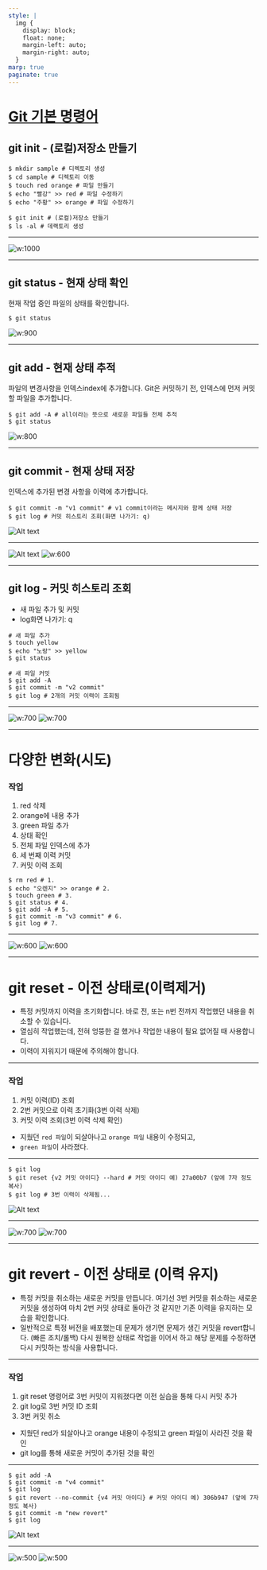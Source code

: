 ```yaml
---
style: |
  img {
    display: block;
    float: none;
    margin-left: auto;
    margin-right: auto;
  }
marp: true
paginate: true
---
```

# [Git 기본 명령어](https://subicura.com/git/guide/basic.html#git-init-%E1%84%8C%E1%85%A5%E1%84%8C%E1%85%A1%E1%86%BC%E1%84%89%E1%85%A9-%E1%84%86%E1%85%A1%E1%86%AB%E1%84%83%E1%85%B3%E1%86%AF%E1%84%80%E1%85%B5)

## git init - (로컬)저장소 만들기 

```shell
$ mkdir sample # 디렉토리 생성 
$ cd sample # 디렉토리 이동 
$ touch red orange # 파일 만들기 
$ echo "빨강" >> red # 파일 수정하기 
$ echo "주황" >> orange # 파일 수정하기 

$ git init # (로컬)저장소 만들기 
$ ls -al # 데랙토리 생성 
```

---
![w:1000](./img/command/image-5.png)

---
## git status - 현재 상태 확인 
현재 작업 중인 파일의 상태를 확인합니다.

```shell
$ git status 
```

![w:900](./img/command/image-6.png)

---
## git add - 현재 상태 추적 
파일의 변경사항을 인덱스index에 추가합니다. Git은 커밋하기 전, 인덱스에 먼저 커밋할 파일을 추가합니다.

```shell
$ git add -A # all이라는 뜻으로 새로운 파일들 전체 추적 
$ git status 
```

![w:800](./img/command/image-7.png)

---
## git commit - 현재 상태 저장
인덱스에 추가된 변경 사항을 이력에 추가합니다.

```shell
$ git commit -m "v1 commit" # v1 commit이라는 메시지와 함께 상태 저장 
$ git log # 커밋 히스토리 조회(화면 나가기: q) 
```
![Alt text](./img/command/image-9.png)

---
![Alt text](./img/command/image-8.png)
![w:600](./img/command/image.png)

---
## git log - 커밋 히스토리 조회 
- 새 파일 추가 및 커밋 
- log화면 나가기: q 
```shell
# 새 파일 추가 
$ touch yellow
$ echo "노랑" >> yellow
$ git status 

# 새 파일 커밋 
$ git add -A 
$ git commit -m "v2 commit" 
$ git log # 2개의 커밋 이력이 조회됨 
```
---
![w:700](./img/command/image-10.png)
![w:700](./img/command/image-1.png)

---
# 다양한 변화(시도)

### 작업
1. red 삭제
2. orange에 내용 추가
3. green 파일 추가
4. 상태 확인
5. 전체 파일 인덱스에 추가
6. 세 번째 이력 커밋
7. 커밋 이력 조회 

```shell
$ rm red # 1.
$ echo "오렌지" >> orange # 2. 
$ touch green # 3. 
$ git status # 4.
$ git add -A # 5.
$ git commit -m "v3 commit" # 6.
$ git log # 7.
```
---
![w:600](./img/command/image-11.png)
![w:600](./img/command/image-2.png)

---
# git reset - 이전 상태로(이력제거)
- 특정 커밋까지 이력을 초기화합니다. 바로 전, 또는 n번 전까지 작업했던 내용을 취소할 수 있습니다. 
- 열심히 작업했는데, 전혀 엉뚱한 걸 했거나 작업한 내용이 필요 없어질 때 사용합니다. 
- 이력이 지워지기 때문에 주의해야 합니다.

---
### 작업 
1. 커밋 이력(ID) 조회
2. 2번 커밋으로 이력 초기화(3번 이력 삭제)
3. 커밋 이력 조회(3번 이력 삭제 확인)
  - 지웠던 `red 파일`이 되살아나고 `orange 파일` 내용이 수정되고,
  - `green 파일`이 사라졌다.

---
```shell
$ git log 
$ git reset {v2 커밋 아이디} --hard # 커밋 아이디 예) 27a00b7 (앞에 7자 정도 복사)
$ git log # 3번 이력이 삭제됨...
```

![Alt text](./img/command/image-12.png)

---
![w:700](./img/command/image-13.png)
![w:700](./img/command/image-3.png)

---
# git revert - 이전 상태로 (이력 유지)
- 특정 커밋을 취소하는 새로운 커밋을 만듭니다. 여기선 3번 커밋을 취소하는 새로운 커밋을 생성하여 마치 2번 커밋 상태로 돌아간 것 같지만 기존 이력을 유지하는 모습을 확인합니다.
- 일반적으로 특정 버전을 배포했는데 문제가 생기면 문제가 생긴 커밋을 revert합니다. (빠른 조치/롤백) 다시 원복한 상태로 작업을 이어서 하고 해당 문제를 수정하면 다시 커밋하는 방식을 사용합니다.

---
### 작업 
1. git reset 명령어로 3번 커밋이 지워졌다면 이전 실습을 통해 다시 커밋 추가
2. git log로 3번 커밋 ID 조회
3. 3번 커밋 취소
  - 지웠던 red가 되살아나고 orange 내용이 수정되고 green 파일이 사라진 것을 확인
  - git log를 통해 새로운 커밋이 추가된 것을 확인

---
```shell
$ git add -A 
$ git commit -m "v4 commit"
$ git log
$ git revert --no-commit {v4 커밋 아이디} # 커밋 아이디 예) 306b947 (앞에 7자 정도 복사)
$ git commit -m "new revert"
$ git log
```
![Alt text](./img/command/image-16.png)

---
![w:500](./img/command/image-15.png)
![w:500](./img/command/image-4.png)














